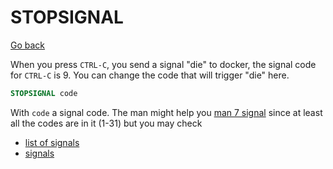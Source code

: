 # STOPSIGNAL

[Go back](..#most-used-instructions)

When you press `CTRL-C`, you send a signal "die" to docker, the signal code for `CTRL-C` is 9. You can change the code that will trigger "die" here.

```dockerfile
STOPSIGNAL code
```

With `code` a signal code. The man might help you [man 7 signal](https://www.man7.org/linux/man-pages/man7/signal.7.html) since at least all the codes are in it (1-31) but you may check
  * [list of signals](https://unix.stackexchange.com/questions/317492/list-of-kill-signals)
  * [signals](https://unix.stackexchange.com/questions/6332/what-causes-various-signals-to-be-sent)